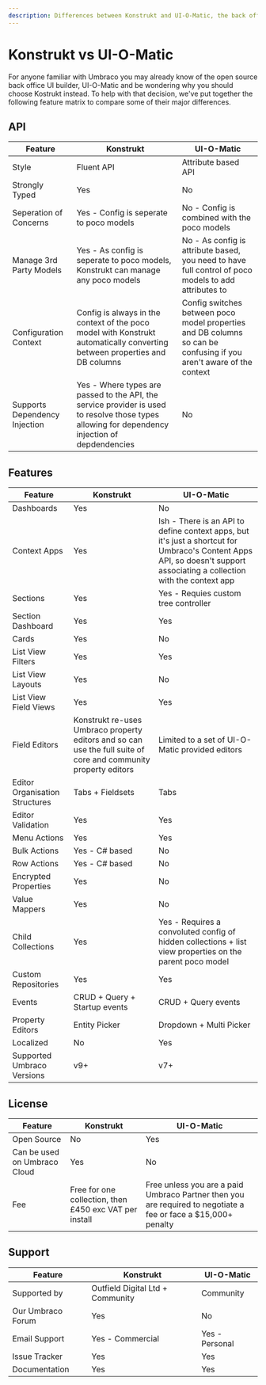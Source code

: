 ```yaml
---
description: Differences between Konstrukt and UI-O-Matic, the back office UI builders for Umbraco.
---
```


# Konstrukt vs UI-O-Matic

For anyone familiar with Umbraco you may already know of the open source back office UI builder, UI-O-Matic and be wondering why you should choose Kostrukt instead. To help with that decision, we've put together the following feature matrix to compare some of their major differences.

## API

| Feature | Konstrukt | UI-O-Matic|
| -- | -- | -- |
| Style | Fluent API | Attribute based API |
| Strongly Typed | Yes | No |
| Seperation of Concerns | Yes - Config is seperate to poco models | No - Config is combined with the poco models |
| Manage 3rd Party Models | Yes - As config is seperate to poco models, Konstrukt can manage any poco models | No - As config is attribute based, you need to have full control of poco models to add attributes to |
| Configuration Context | Config is always in the context of the poco model with Konstrukt automatically converting between properties and DB columns | Config switches between poco model properties and DB columns so can be confusing if you aren't aware of the context |
| Supports Dependency Injection | Yes - Where types are passed to the API, the service provider is used to resolve those types allowing for dependency injection of depdendencies | No |


## Features

| Feature | Konstrukt | UI-O-Matic |
| -- | -- | -- |
| Dashboards | Yes | No |
| Context Apps | Yes | Ish - There is an API to define context apps, but it's just a shortcut for Umbraco's Content Apps API, so doesn't support associating a collection with the context app |
| Sections | Yes | Yes - Requies custom tree controller |
| Section Dashboard | Yes | Yes |
| Cards | Yes | No |
| List View Filters | Yes | Yes |
| List View Layouts | Yes | No |
| List View Field Views | Yes | Yes |
| Field Editors | Konstrukt re-uses Umbraco property editors and so can use the full suite of core and community property editors | Limited to a set of UI-O-Matic provided editors |
| Editor Organisation Structures | Tabs + Fieldsets | Tabs |
| Editor Validation | Yes | Yes |
| Menu Actions | Yes | Yes |
| Bulk Actions | Yes - C# based | No |
| Row Actions | Yes - C# based | No |
| Encrypted Properties | Yes | No |
| Value Mappers | Yes | No |
| Child Collections | Yes | Yes - Requires a convoluted config of hidden collections + list view properties on the parent poco model |
| Custom Repositories | Yes | Yes |
| Events | CRUD + Query + Startup events | CRUD + Query events |
| Property Editors | Entity Picker | Dropdown + Multi Picker |
| Localized | No | Yes |
| Supported Umbraco Versions | v9+ | v7+ |

## License

| Feature | Konstrukt | UI-O-Matic |
| -- | -- | -- |
| Open Source | No | Yes |
| Can be used on Umbraco Cloud | Yes | No |
| Fee | Free for one collection, then £450 exc VAT per install | Free unless you are a paid Umbraco Partner then you are required to negotiate a fee or face a $15,000+ penalty  |

## Support

| Feature| Konstrukt | UI-O-Matic |
| -- | -- | -- |
| Supported by | Outfield Digital Ltd + Community | Community |
| Our Umbraco Forum | Yes | No |
| Email Support | Yes - Commercial | Yes - Personal |
| Issue Tracker | Yes | Yes |
| Documentation | Yes | Yes |
